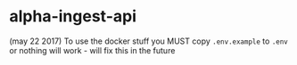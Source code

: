# alpha-ingest-api

(may 22 2017) To use the docker stuff you MUST copy `.env.example` to `.env` or nothing will work - will fix this in the future
